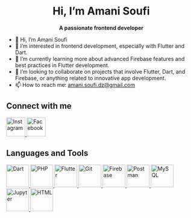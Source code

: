 <div align="center">

# **Hi, I’m Amani Soufi**

**A passionate frontend developer**

</div>



- 👋 Hi, I’m Amani Soufi
- 👀 I’m interested in frontend development, especially with Flutter and Dart.
- 🌱 I’m currently learning more about advanced Firebase features and best practices in Flutter development.
- 💞️ I’m looking to collaborate on projects that involve Flutter, Dart, and Firebase, or anything related to innovative app development.
- 📫 How to reach me: amani.soufi.dz@gmail.com 




## Connect with me

<a href="https://www.instagram.com/flutterwithamani" target="_blank">
  <img src="https://upload.wikimedia.org/wikipedia/commons/a/a5/Instagram_icon.png" alt="Instagram" width="50" height="50" />
</a>
<a href="https://www.facebook.com/flutterwithamani" target="_blank">
  <img src="https://upload.wikimedia.org/wikipedia/commons/5/51/Facebook_f_logo_%282019%29.svg" alt="Facebook" width="50" height="50" />
</a>


## Languages and Tools

<a href="https://dart.dev" target="_blank">
  <img src="https://upload.wikimedia.org/wikipedia/commons/1/17/Dart_programming_language_logo.svg" alt="Dart" width="60" height="60" />
</a>
<a href="https://www.php.net" target="_blank">
  <img src="https://upload.wikimedia.org/wikipedia/commons/2/27/PHP_logo.svg" alt="PHP" width="60" height="60" />
</a>
<a href="https://flutter.dev" target="_blank">
  <img src="https://upload.wikimedia.org/wikipedia/commons/0/02/Flutter_logo_2021.svg" alt="Flutter" width="60" height="60" />
</a>
<a href="https://git-scm.com" target="_blank">
  <img src="https://upload.wikimedia.org/wikipedia/commons/e/e0/Git-logo.svg" alt="Git" width="60" height="60" />
</a>
<a href="https://firebase.google.com" target="_blank">
  <img src="https://upload.wikimedia.org/wikipedia/commons/6/6a/Firebase_Logo.png" alt="Firebase" width="60" height="60" />
</a>
<a href="https://www.postman.com" target="_blank">
  <img src="https://upload.wikimedia.org/wikipedia/commons/6/67/Postman_Logo.png" alt="Postman" width="60" height="60" />
</a>
<a href="https://www.mysql.com" target="_blank">
  <img src="[https://upload.wikimedia.org/wikipedia/commons/6/6b/MySQL_logo.png](https://www.google.com/imgres?q=mysql%20logo%20svg&imgurl=https%3A%2F%2Fwww.svgrepo.com%2Fshow%2F303251%2Fmysql-logo.svg&imgrefurl=https%3A%2F%2Fwww.svgrepo.com%2Fsvg%2F303251%2Fmysql-logo&docid=hSyjC2s7YDgsJM&tbnid=O_WtOcZmRnAX2M&vet=12ahUKEwiMvZ2c3d2HAxWd2QIHHaFiNrMQM3oFCIkBEAA..i&w=800&h=800&hcb=2&ved=2ahUKEwiMvZ2c3d2HAxWd2QIHHaFiNrMQM3oFCIkBEAA)" alt="MySQL" width="60" height="60" />
</a>
<a href="https://jupyter.org" target="_blank">
  <img src="https://upload.wikimedia.org/wikipedia/commons/thumb/3/38/Jupyter_logo.svg/2560px-Jupyter_logo.svg.png" alt="Jupyter" width="60" height="60" />
</a>
<a href="https://www.w3.org/html/" target="_blank">
  <img src="https://upload.wikimedia.org/wikipedia/commons/thumb/4/47/HTML5_logo_and_wordmark.svg/1024px-HTML5_logo_and_wordmark.svg.png" alt="HTML" width="60" height="60" />
</a>

